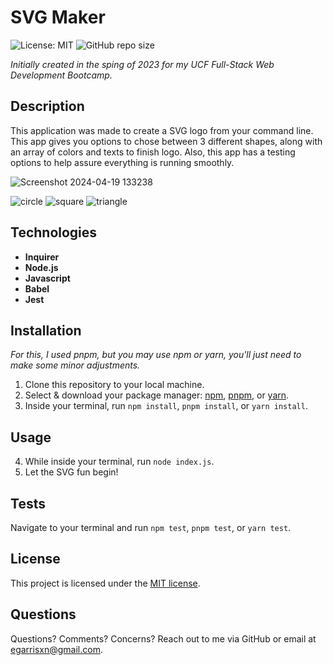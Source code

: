 # SVG Maker

![License: MIT](https://img.shields.io/badge/License-MIT-yellow.svg) ![GitHub repo size](https://img.shields.io/github/repo-size/egarrisxn/svg-maker)

_Initially created in the sping of 2023 for my UCF Full-Stack Web Development Bootcamp._

## Description

This application was made to create a SVG logo from your command line. This app gives you options to chose between 3 different shapes, along with an array of colors and texts to finish logo. Also, this app has a testing options to help assure everything is running smoothly.

![Screenshot 2024-04-19 133238](https://github.com/EGARRISXN/svg-maker/assets/126130230/e5e7fa9d-8844-4f7e-a7a2-013a780fa8e8)

![circle](https://github.com/EGARRISXN/svg-maker/assets/126130230/4a4459db-1705-4237-805a-792b91bf70a4)
![square](https://github.com/EGARRISXN/svg-maker/assets/126130230/653ee6e6-921d-4045-a358-2d6b7f32e708)
![triangle](https://github.com/EGARRISXN/svg-maker/assets/126130230/2c6981eb-f579-46b4-b02e-fdc1f3c6e100)

## Technologies

- **Inquirer**
- **Node.js**
- **Javascript**
- **Babel**
- **Jest**

## Installation

_For this, I used pnpm, but you may use npm or yarn, you'll just need to make some minor adjustments._

1. Clone this repository to your local machine.
2. Select & download your package manager: [npm](https://www.npmjs.com/), [pnpm](https://pnpm.io/), or [yarn](https://yarnpkg.com/).
3. Inside your terminal, run `npm install`, `pnpm install`, or `yarn install`.

## Usage

4. While inside your terminal, run `node index.js`.
5. Let the SVG fun begin!

## Tests

Navigate to your terminal and run `npm test`, `pnpm test`, or `yarn test`.

## License

This project is licensed under the [MIT license](https://opensource.org/licenses/MIT).

## Questions

Questions? Comments? Concerns? Reach out to me via GitHub or email at egarrisxn@gmail.com.
